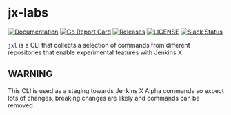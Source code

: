 # jx-labs

[![Documentation](https://godoc.org/github.com/jenkins-x-labs/jxl?status.svg)](https://pkg.go.dev/mod/github.com/jenkins-x-labs/jxl)
[![Go Report Card](https://goreportcard.com/badge/github.com/jenkins-x-labs/jxl)](https://goreportcard.com/report/github.com/jenkins-x-labs/jxl)
[![Releases](https://img.shields.io/github/release-pre/jenkins-x-labs/jxl.svg)](https://github.com/jenkins-x-labs/jxl/releases)
[![LICENSE](https://img.shields.io/github/license/jenkins-x-labs/jxl.svg)](https://github.com/jenkins-x-labs/jxl/blob/master/LICENSE)
[![Slack Status](https://img.shields.io/badge/slack-join_chat-white.svg?logo=slack&style=social)](https://slack.k8s.io/)

`jxl` is a CLI that collects a selection of commands from different repositories that enable experimental
features with Jenkins X.

## WARNING

This CLI is used as a staging towards Jenkins X Alpha commands so expect lots of changes, breaking changes are 
likely and commands can be removed. 
